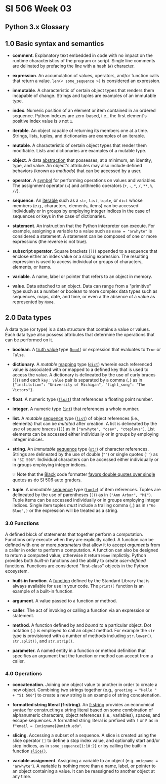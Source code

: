 # SI 506 Week 03

## Python 3.x Glossary

## 1.0 Basic syntax and semantics

* __comment__. Explanatory text embedded in code with no impact on the runtime
  characteristics of the program or script. Single line comments are delinated by prefacing
  the line with a hash (`#`) character.

* __expression__. An accumulation of values, operators, and/or function calls that return a value.
  `len(< some_sequence >)` is considered an expression.

* __immutable__. A characteristic of certain object types that renders them incapable of change.
  Strings and tuples are examples of an immutable type.

* __index__. Numeric position of an element or item contained in an ordered sequence. Python
  indexes are zero-based, i.e., the first element's positive index value is `0` not `1`.

* __iterable__. An object capable of returning its members one at a time. Strings, lists, tuples,
  and dictionaries are examples of an iterable.

* __mutable__. A characteristic of certain object types that render them modifiable. Lists and
  dictionaries are examples of a mutable type.

* __object__. A data [abstraction](https://docs.python.org/3/reference/datamodel.html#objects-values-and-types)
  that possesses, at a minimum, an identity, type, and value. An object's attributes may also include
  defined behaviors (known as _methods_) that can be accessed by a user.

* __operator__. A [symbol](https://www.w3schools.com/python/python_operators.asp) for performing
  operations on values and variables. The assignment operator (`=`) and arithmetic operators
  (`+`, `-`, `*`, `/`, `**`, `%`, `//`).

* __sequence__. An [iterable](https://docs.python.org/3/glossary.html#term-iterable) such as a
  `str`, `list`, `tuple`, or `dict` whose members (e.g., characters, elements, items) can be
  accessed individually or in groups by employing integer indices in the case of sequences or keys
  in the case of dictionaries.

* __statement__. An instruction that the Python interpreter can execute. For example, assigning a
  variable to a value such as `name = "arwhyte"` is considered a statement. A statement can be
  composed of one or more expressions (the reverse is not true).

* __subscript operator__. Square brackets (`[]`) appended to a sequence that enclose either an
  index value or a slicing expression. The resulting expression is used to access individual or
  groups of characters, elements, or items.

* __variable__. A name, label or pointer that refers to an object in memory.

* __value__. Data attached to an object. Data can range from a "primitive" type such as a
  number or boolean to more complex data types such as sequences, maps, date, and time, or even a
  the absence of a value as represented by `None`.

## 2.0 Data types

A data type (or type) is a data structure that contains a value or values. Each data type also
possess attributes that determine the operations that can be performed on it.

* __boolean__. A [truth value](https://docs.python.org/3/library/stdtypes.html#truth-value-testing)
  type ([`bool`](https://docs.python.org/3/library/functions.html#bool)) or expression that
  evaluates to `True` or `False`.

* __dictionary__. A _mutable_ [mapping](https://docs.python.org/3/glossary.html#term-mapping) type
  ([`dict`](https://docs.python.org/3/library/stdtypes.html#dict)) wherein each referenced value is
  associated with or mapped to a defined key that is used to access the value. A dictionary is
  delineated by the use of curly braces (`{}`) and each `key: value` pair is separated by a comma
  (`,`) as in `{"institution": "University of Michigan", "fight_song": "The Victors"}`.

* __float__. A numeric type ([`float`](https://docs.python.org/3/library/functions.html#float))
  that references a floating point number.

* __integer__. A numeric type ([`int`](https://docs.python.org/3/library/functions.html#int))
  that references a whole number.

* __list__. A _mutable_ [sequence](https://docs.python.org/3/glossary.html#term-sequence) type
  ([`list`](https://docs.python.org/3/library/stdtypes.html#list)) of object references
  (i.e., elements) that can be _mutated_ after creation. A list is delineated by the use of square
  braces (`[]`) as in `["arwhyte", "csev", "cteplovs"]`. List elements can be accessed either
  individually or in groups by employing integer indices.

* __string__. An _immutable_ [sequence](https://docs.python.org/3/glossary.html#term-sequence) type
  ([`str`](https://docs.python.org/3/library/stdtypes.html#str)) of character references. Strings
  are delineated by the use of double (`""`) or single quotes (`''`) as in `"SI 506"`. Individual
  characters can be accessed either individually or in groups employing integer indices.

  :bulb: Note that the [Black](https://github.com/psf/black) code formatter
  [favors double quotes over single quotes](https://black.readthedocs.io/en/stable/the_black_code_style/current_style.html#strings)
  as do SI 506 auto graders.

* __tuple__. A _immutable_ [sequence](https://docs.python.org/3/glossary.html#term-sequence) type
  ([`tuple`](https://docs.python.org/3/library/stdtypes.html#tuple)) of item references. Tuples are
  delineated by the use of parentheses (`()`) as in `("Ann Arbor", "MI")`. Tuple items can be
  accessed individually or in groups employing integer indices. Single item tuples _must_ include a
  trailing comma (`,`) as in `("Go Blue",)` or the expression will be treated as a string.

### 3.0 Functions

A defined block of statements that together perform a computation. Functions only execute
when they are explicitly called. A function can be defined with one or more _parameters_ that allow
it to accept _arguments_ from a caller in order to perform a computation. A function can also be
designed to return a computed value; otherwise it return `None` implictily. Python provides both
_built-in_ functions and the ability to create _user-defined_ functions. Functions are considered
"first-class" objects in the Python ecosystem.

* __built-in function__. A [function](https://docs.python.org/3/library/functions.html) defined by
  the Standard Library that is always available for use in your code. The `print()` function is an
  example of a built-in function.

* __argument__. A value passed to a function or method.

* __caller__. The act of invoking or calling a function via an expression or statement.

* __method__. A function defined by and _bound to_ a particular object. Dot notation (`.`) is
  employed to call an object method. For example the `str` type is provisioned with a number of
  methods including `str.lower()`, `str.split()`, and `str.strip()`.

* __parameter__. A named entity in a function or method definition that specifies an argument that
  the function or method can accept from a caller.

### 4.0 Operations

* __concatenation__. Joining one object value to another in order to create a new object. Combining
  two strings together (e.g., `greeting = "Hello " + "SI 506"`) to create a new string is an example
  of string concatenation.

* __formatted string literal (f-string)__. An [f-string](https://docs.python.org/3/reference/lexical_analysis.html#formatted-string-literals)
  provides an economical syntax for constructing a string literal based on some combination of
  alphanumeric characters, object references (i.e., variables), spaces, and escape sequences. A
  formatted string literal is prefixed with `f` or `F` as in `f"email = {uniqname}@umich.edu"`.

* __slicing__. Accessing a subset of a sequence. A slice is created using the slice operator `[]`
  to define a stop index value, and optionally start and/or step indices, as in
  `some_sequence[1:10:2]` or by calling the built-in function
  [`slice()`](https://docs.python.org/3/library/functions.html#slice).

* __variable assignment__. Assigning a variable to an object (e.g. `uniqname = "arwhyte"`).
  A variable is nothing more than a name, label, or pointer to an object containing a value. It can
  be reassigned to another object at any time.

